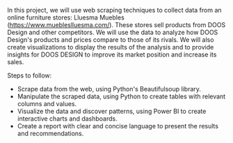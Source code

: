 In this project, we will use web scraping techniques to collect data from an online furniture stores: Lluesma Muebles (https://www.muebleslluesma.com/). These stores sell products from DOOS Design and other competitors. We will use the data to analyze how DOOS Design's products and prices compare to those of its rivals. We will also create visualizations to display the results of the analysis and to provide insights for DOOS DESIGN to improve its market position and increase its sales.

Steps to follow:

- Scrape data from the web, using Python's Beautifulsoup library.
- Manipulate the scraped data, using Python to create tables with relevant columns and values.
- Visualize the data and discover patterns, using Power BI to create interactive charts and dashboards.
- Create a report with clear and concise language to present the results and recommendations.
